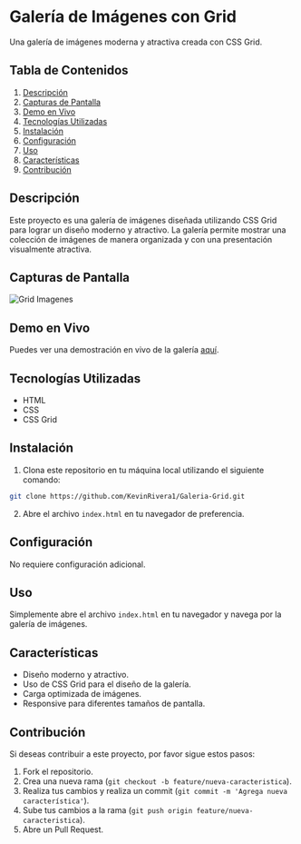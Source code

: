 # Galería de Imágenes con Grid

Una galería de imágenes moderna y atractiva creada con CSS Grid.

## Tabla de Contenidos

1. [Descripción](#descripción)
2. [Capturas de Pantalla](#capturas-de-pantalla)
3. [Demo en Vivo](#demo-en-vivo)
4. [Tecnologías Utilizadas](#tecnologías-utilizadas)
5. [Instalación](#instalación)
6. [Configuración](#configuración)
7. [Uso](#uso)
8. [Características](#características)
9. [Contribución](#contribución)

## Descripción

Este proyecto es una galería de imágenes diseñada utilizando CSS Grid para lograr un diseño moderno y atractivo. La galería permite mostrar una colección de imágenes de manera organizada y con una presentación visualmente atractiva.

## Capturas de Pantalla

![Grid Imagenes](./img/desktop.gif)

## Demo en Vivo

Puedes ver una demostración en vivo de la galería [aquí](#).

## Tecnologías Utilizadas

- HTML
- CSS
- CSS Grid

## Instalación

1. Clona este repositorio en tu máquina local utilizando el siguiente comando:

```bash
git clone https://github.com/KevinRivera1/Galeria-Grid.git
```

2. Abre el archivo `index.html` en tu navegador de preferencia.

## Configuración

No requiere configuración adicional.

## Uso

Simplemente abre el archivo `index.html` en tu navegador y navega por la galería de imágenes.

## Características

- Diseño moderno y atractivo.
- Uso de CSS Grid para el diseño de la galería.
- Carga optimizada de imágenes.
- Responsive para diferentes tamaños de pantalla.

## Contribución

Si deseas contribuir a este proyecto, por favor sigue estos pasos:

1. Fork el repositorio.
2. Crea una nueva rama (`git checkout -b feature/nueva-caracteristica`).
3. Realiza tus cambios y realiza un commit (`git commit -m 'Agrega nueva característica'`).
4. Sube tus cambios a la rama (`git push origin feature/nueva-caracteristica`).
5. Abre un Pull Request.